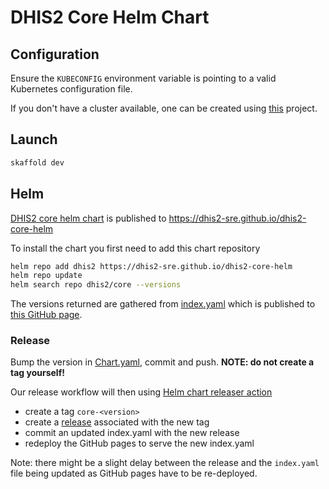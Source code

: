 # DHIS2 Core Helm Chart

## Configuration

Ensure the `KUBECONFIG` environment variable is pointing to a valid Kubernetes configuration file.

If you don't have a cluster available, one can be created using [this](https://github.com/dhis2-sre/im-cluster) project.

## Launch

```bash
skaffold dev
```

## Helm

[DHIS2 core helm chart](./charts/core) is published to
https://dhis2-sre.github.io/dhis2-core-helm

To install the chart you first need to add this chart repository

```sh
helm repo add dhis2 https://dhis2-sre.github.io/dhis2-core-helm
helm repo update
helm search repo dhis2/core --versions
```

The versions returned are gathered from [index.yaml](./index.yaml) which is
published to [this GitHub page](https://dhis2-sre.github.io/dhis2-core-helm/index.yaml).

### Release

Bump the version in [Chart.yaml](./charts/core/Chart.yaml), commit and push.
**NOTE: do not create a tag yourself!**

Our release workflow will then using [Helm chart releaser action](https://github.com/helm/chart-releaser-action)

* create a tag `core-<version>`
* create a [release](https://github.com/dhis2-sre/dhis2-core-helm/releases) associated with the new tag
* commit an updated index.yaml with the new release
* redeploy the GitHub pages to serve the new index.yaml

Note: there might be a slight delay between the release and the `index.yaml`
file being updated as GitHub pages have to be re-deployed.

